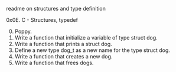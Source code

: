 readme on structures and type definition

0x0E. C - Structures, typedef

0. Poppy.
1. Write a function that initialize a variable of type struct dog.
2. Write a function that prints a struct dog.
3. Define a new type dog_t as a new name for the type struct dog.
4. Write a function that creates a new dog.
5. Write a function that frees dogs.